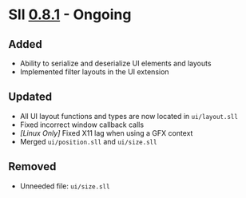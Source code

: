 # Sll [0.8.1] - Ongoing

## Added

- Ability to serialize and deserialize UI elements and layouts
- Implemented filter layouts in the UI extension

## Updated

- All UI layout functions and types are now located in `ui/layout.sll`
- Fixed incorrect window callback calls
- *\[Linux Only\]* Fixed X11 lag when using a GFX context
- Merged `ui/position.sll` and `ui/size.sll`

## Removed

- Unneeded file: `ui/size.sll`

[0.8.1]: https://github.com/sl-lang/sll/compare/sll-v0.8.0...main
